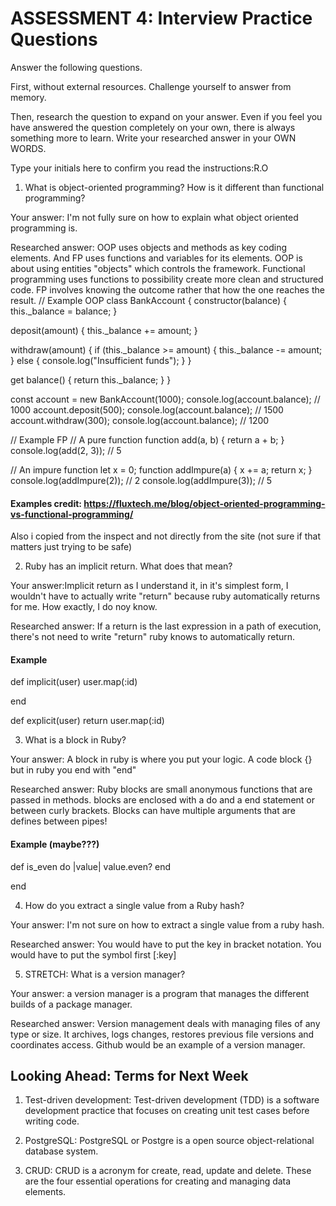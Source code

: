 # ASSESSMENT 4: Interview Practice Questions

Answer the following questions.

First, without external resources. Challenge yourself to answer from memory.

Then, research the question to expand on your answer. Even if you feel you have answered the question completely on your own, there is always something more to learn. Write your researched answer in your OWN WORDS.

Type your initials here to confirm you read the instructions:R.O

1. What is object-oriented programming? How is it different than functional programming?

Your answer: I'm not fully sure on how to explain what object oriented programming is.

Researched answer: OOP uses objects and methods as key coding elements.
And FP uses functions and variables for its elements. OOP is about using entities "objects" which controls the framework. Functional programming uses functions to possibility create more clean and structured code. FP involves knowing the outcome rather that how the one reaches the result.
// Example  OOP
   class BankAccount {
  constructor(balance) {
    this._balance = balance;
  }
  
  deposit(amount) {
    this._balance += amount;
  }
  
  withdraw(amount) {
    if (this._balance &gt;= amount) {
      this._balance -= amount;
    } else {
      console.log("Insufficient funds");
    }
  }
  
  get balance() {
    return this._balance;
  }
}

const account = new BankAccount(1000);
console.log(account.balance); // 1000
account.deposit(500);
console.log(account.balance); // 1500
account.withdraw(300);
console.log(account.balance); // 1200


// Example FP
// A pure function
function add(a, b) {
  return a + b;
}
console.log(add(2, 3)); // 5

// An impure function
let x = 0;
function addImpure(a) {
  x += a;
  return x;
}
console.log(addImpure(2)); // 2
console.log(addImpure(3)); // 5

#### Examples credit: https://fluxtech.me/blog/object-oriented-programming-vs-functional-programming/

Also i copied from the inspect and  not directly from the site (not sure if that matters just trying to be safe)

2. Ruby has an implicit return. What does that mean?

Your answer:Implicit return as I understand it, in it's simplest form, I wouldn't have to actually write "return" because ruby automatically returns for me. How exactly, I do noy know. 

Researched answer: If a return is the last expression in a path of execution, there's not need to write "return" ruby knows to automatically return.

#### Example 
def implicit(user)
    user.map(:id)

end

def explicit(user)
return user.map(:id)

3. What is a block in Ruby?

Your answer: A block in ruby is where you put your logic. A code block {} but in ruby you end with "end" 

Researched answer: Ruby blocks are small anonymous functions that are passed in methods. blocks are enclosed with a do and a end statement or between curly brackets. Blocks can have multiple arguments that are defines between pipes!

#### Example  (maybe???)

def is_even
    do |value|
    value.even? 
    end

end

4. How do you extract a single value from a Ruby hash?

Your answer: I'm not sure on how to extract a single value from a ruby hash.

Researched answer:
You would have to put the key in bracket notation. You would have to put the symbol first [:key]

5. STRETCH: What is a version manager?

Your answer: a version manager is a program that manages the different builds of a package manager.

Researched answer: Version management deals with managing files of any type or size. It archives, logs changes, restores previous file versions and coordinates access. Github would be an example of a version manager.

## Looking Ahead: Terms for Next Week

1. Test-driven development:
Test-driven development (TDD) is a software development practice that focuses on creating unit test cases before writing code.

2. PostgreSQL:
 PostgreSQL or Postgre is a open source object-relational database system.

3. CRUD:
CRUD is a acronym for create, read, update and delete. These are the four essential operations for creating and managing data elements.
